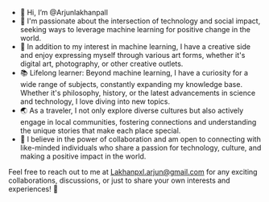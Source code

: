 - 👋 Hi, I’m @Arjunlakhanpall
- 🚀 I'm passionate about the intersection of technology and social impact, seeking ways to leverage machine learning for positive change in the world.
- 🎨 In addition to my interest in machine learning, I have a creative side and enjoy expressing myself through various art forms, whether it's digital art, photography, or other creative outlets.
- 📚 Lifelong learner: Beyond machine learning, I have a curiosity for a wide range of subjects, constantly expanding my knowledge base. Whether it's philosophy, history, or the latest advancements in science and technology, I love diving into new topics.
- 🌏 As a traveler, I not only explore diverse cultures but also actively engage in local communities, fostering connections and understanding the unique stories that make each place special.
- 🌱 I believe in the power of collaboration and am open to connecting with like-minded individuals who share a passion for technology, culture, and making a positive impact in the world.

Feel free to reach out to me at Lakhanpxl.arjun@gmail.com for any exciting collaborations, discussions, or just to share your own interests and experiences! 🌟
